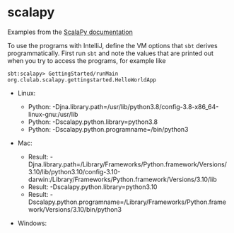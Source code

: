 # scalapy

Examples from the [ScalaPy documentation](https://scalapy.dev/docs/)

To use the programs with IntelliJ, define the VM options that `sbt` derives programmatically.  First run `sbt` and note the values that are printed out when you try to access the programs, for example like

```
sbt:scalapy> GettingStarted/runMain org.clulab.scalapy.gettingstarted.HelloWorldApp
```

* Linux:

    * Python: -Djna.library.path=/usr/lib/python3.8/config-3.8-x86_64-linux-gnu:/usr/lib
    * Python: -Dscalapy.python.library=python3.8
    * Python: -Dscalapy.python.programname=/bin/python3

* Mac:

    * Result: -Djna.library.path=/Library/Frameworks/Python.framework/Versions/3.10/lib/python3.10/config-3.10-darwin:/Library/Frameworks/Python.framework/Versions/3.10/lib
    * Result: -Dscalapy.python.library=python3.10
    * Result: -Dscalapy.python.programname=/Library/Frameworks/Python.framework/Versions/3.10/bin/python3

* Windows:

